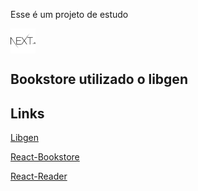 
Esse é um projeto de estudo

<img align="center" title="Redux" height="40" src="https://raw.githubusercontent.com/devicons/devicon/master/icons/nextjs/nextjs-original-wordmark.svg" />


## Bookstore utilizado o libgen


## Links
[Libgen](https://github.com/dunn/libgen.js)

[React-Bookstore](https://github.com/kartiknair/react-bookstore)

[React-Reader](https://github.com/gerhardsletten/react-reader)
